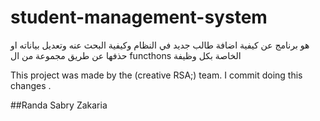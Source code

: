 # student-management-system
هو برنامج عن كيفية اضافة طالب جديد في النظام وكيفية البحث عنه وتعديل بياناته او حذفها 
عن طريق مجموعة من ال functhons الخاصة بكل وظيفة

This project was made by the (creative RSA;) team.
I commit doing this changes .

##Randa Sabry Zakaria
